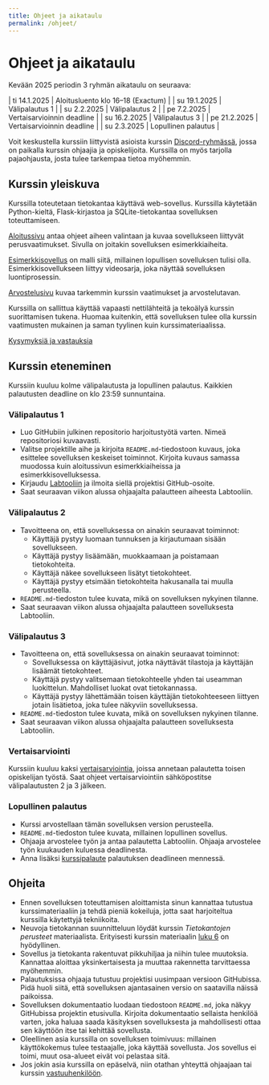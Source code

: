 ```yaml
---
title: Ohjeet ja aikataulu
permalink: /ohjeet/
---
```


# Ohjeet ja aikataulu

Kevään 2025 periodin 3 ryhmän aikataulu on seuraava:

| ti 14.1.2025 | Aloitusluento klo 16–18 (Exactum) |
| su 19.1.2025 | Välipalautus 1 |
| su 2.2.2025 | Välipalautus 2 |
| pe 7.2.2025 | Vertaisarvioinnin deadline |
| su 16.2.2025 | Välipalautus 3 |
| pe 21.2.2025 | Vertaisarvioinnin deadline |
| su 2.3.2025 | Lopullinen palautus |

Voit keskustella kurssiin liittyvistä asioista kurssin [Discord-ryhmässä](https://study.cs.helsinki.fi/discord/join/tikawe), jossa on paikalla kurssin ohjaajia ja opiskelijoita. Kurssilla on myös tarjolla pajaohjausta, josta tulee tarkempaa tietoa myöhemmin.

## Kurssin yleiskuva

Kurssilla toteutetaan tietokantaa käyttävä web-sovellus. Kurssilla käytetään Python-kieltä, Flask-kirjastoa ja SQLite-tietokantaa sovelluksen toteuttamiseen.

[Aloitussivu](../aloitus) antaa ohjeet aiheen valintaan ja kuvaa sovellukseen liittyvät perusvaatimukset. Sivulla on joitakin sovelluksen esimerkkiaiheita.

[Esimerkkisovellus](../esimerkki) on malli siitä, millainen lopullisen sovelluksen tulisi olla. Esimerkkisovellukseen liittyy videosarja, joka näyttää sovelluksen luontiprosessin.

[Arvostelusivu](../arvostelu) kuvaa tarkemmin kurssin vaatimukset ja arvostelutavan.

Kurssilla on sallittua käyttää vapaasti nettilähteitä ja tekoälyä kurssin suorittamisen tukena. Huomaa kuitenkin, että sovelluksen tulee olla kurssin vaatimusten mukainen ja saman tyylinen kuin kurssimateriaalissa.

[Kysymyksiä ja vastauksia](../kysymykset)

## Kurssin eteneminen

Kurssiin kuuluu kolme välipalautusta ja lopullinen palautus. Kaikkien palautusten deadline on klo 23:59 sunnuntaina.

### Välipalautus 1

* Luo GitHubiin julkinen repositorio harjoitustyötä varten. Nimeä repositoriosi kuvaavasti.
* Valitse projektille aihe ja kirjoita `README.md`-tiedostoon kuvaus, joka esittelee sovelluksen keskeiset toiminnot. Kirjoita kuvaus samassa muodossa kuin aloitussivun esimerkkiaiheissa ja esimerkkisovelluksessa.
* Kirjaudu [Labtooliin](https://study.cs.helsinki.fi/labtool/courses/TKT20019.2025.K.K.2) ja ilmoita siellä projektisi GitHub-osoite.
* Saat seuraavan viikon alussa ohjaajalta palautteen aiheesta Labtooliin.

### Välipalautus 2

* Tavoitteena on, että sovelluksessa on ainakin seuraavat toiminnot:
  - Käyttäjä pystyy luomaan tunnuksen ja kirjautumaan sisään sovellukseen.
  - Käyttäjä pystyy lisäämään, muokkaamaan ja poistamaan tietokohteita.
  - Käyttäjä näkee sovellukseen lisätyt tietokohteet.
  - Käyttäjä pystyy etsimään tietokohteita hakusanalla tai muulla perusteella.
* `README.md`-tiedoston tulee kuvata, mikä on sovelluksen nykyinen tilanne.
* Saat seuraavan viikon alussa ohjaajalta palautteen sovelluksesta Labtooliin.

### Välipalautus 3

* Tavoitteena on, että sovelluksessa on ainakin seuraavat toiminnot:
  - Sovelluksessa on käyttäjäsivut, jotka näyttävät tilastoja ja käyttäjän lisäämät tietokohteet.
  - Käyttäjä pystyy valitsemaan tietokohteelle yhden tai useamman luokittelun. Mahdolliset luokat ovat tietokannassa.
  - Käyttäjä pystyy lähettämään toisen käyttäjän tietokohteeseen liittyen jotain lisätietoa, joka tulee näkyviin sovelluksessa.
* `README.md`-tiedoston tulee kuvata, mikä on sovelluksen nykyinen tilanne.
* Saat seuraavan viikon alussa ohjaajalta palautteen sovelluksesta Labtooliin.

### Vertaisarviointi

Kurssiin kuuluu kaksi [vertaisarviointia](../vertaisarviointi), joissa annetaan palautetta toisen opiskelijan työstä. Saat ohjeet vertaisarviointiin sähköpostitse välipalautusten 2 ja 3 jälkeen.

### Lopullinen palautus

* Kurssi arvostellaan tämän sovelluksen version perusteella.
* `README.md`-tiedoston tulee kuvata, millainen lopullinen sovellus.
* Ohjaaja arvostelee työn ja antaa palautetta Labtooliin. Ohjaaja arvostelee työn kuukauden kuluessa deadlinesta.
* Anna lisäksi [kurssipalaute](https://norppa.helsinki.fi/targets/84703809) palautuksen deadlineen mennessä.

## Ohjeita

* Ennen sovelluksen toteuttamisen aloittamista sinun kannattaa tutustua kurssimateriaaliin ja tehdä pieniä kokeiluja, jotta saat harjoiteltua kurssilla käytettyjä tekniikoita.
* Neuvoja tietokannan suunnitteluun löydät kurssin _Tietokantojen perusteet_ materiaalista. Erityisesti kurssin materiaalin [luku 6](https://tikape.mooc.fi/syksy-2024/osa6/) on hyödyllinen.
* Sovellus ja tietokanta rakentuvat pikkuhiljaa ja niihin tulee muutoksia. Kannattaa aloittaa yksinkertaisesta ja muuttaa rakennetta tarvittaessa myöhemmin.
* Palautuksissa ohjaaja tutustuu projektisi uusimpaan versioon GitHubissa. Pidä huoli siitä, että sovelluksen ajantasainen versio on saatavilla näissä paikoissa.
* Sovelluksen dokumentaatio luodaan tiedostoon `README.md`, joka näkyy GitHubissa projektin etusivulla. Kirjoita dokumentaatio sellaista henkilöä varten, joka haluaa saada käsityksen sovelluksesta ja mahdollisesti ottaa sen käyttöön itse tai kehittää sovellusta.
* Oleellinen asia kurssilla on sovelluksen toimivuus: millainen käyttökokemus tulee testaajalle, joka käyttää sovellusta. Jos sovellus ei toimi, muut osa-alueet eivät voi pelastaa sitä.
* Jos jokin asia kurssilla on epäselvä, niin otathan yhteyttä ohjaajaan tai kurssin [vastuuhenkilöön](mailto:ahslaaks@cs.helsinki.fi).
